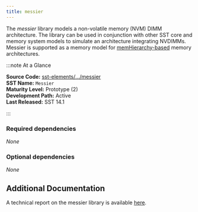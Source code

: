 ```yaml
---
title: messier
---
```


The *messier* library models a non-volatile memory (NVM) DIMM architecture. The library can be used in conjunction with other SST core and memory system models to simulate an architecture integrating NVDIMMs. Messier is supported as a memory model for [memHierarchy-based](../memHierarchy/intro.md) memory architectures.

:::note At a Glance

**Source Code:** [sst-elements/.../messier](https://github.com/sstsimulator/sst-elements/tree/master/src/sst/elements/messier) &nbsp;  
**SST Name:** `Messier` &nbsp;  
**Maturity Level:** Prototype (2) &nbsp;  
**Development Path:** Active &nbsp;   
**Last Released:** SST 14.1

:::

### Required dependencies
*None*

### Optional dependencies 
*None*

## Additional Documentation
A technical report on the messier library is available [here](https://www.osti.gov/biblio/1367483).

